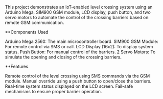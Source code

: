 This project demonstrates an IoT-enabled level crossing system using an Arduino Mega, SIM900 GSM module, LCD display, push button, and two servo motors to automate the control of the crossing barriers based on remote GSM communication.

**Components Used

Arduino Mega 2560: The main microcontroller board.
SIM900 GSM Module: For remote control via SMS or call.
LCD Display (16x2): To display system status.
Push Button: For manual control of the barriers.
2 Servo Motors: To simulate the opening and closing of the crossing barriers.

**Features

Remote control of the level crossing using SMS commands via the GSM module.
Manual override using a push button to open/close the barriers.
Real-time system status displayed on the LCD screen.
Fail-safe mechanisms to ensure proper barrier operation.

